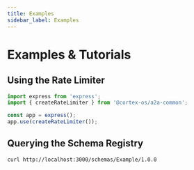 ```yaml
---
title: Examples
sidebar_label: Examples
---
```


# Examples & Tutorials

## Using the Rate Limiter
```ts
import express from 'express';
import { createRateLimiter } from '@cortex-os/a2a-common';

const app = express();
app.use(createRateLimiter());
```

## Querying the Schema Registry
```bash
curl http://localhost:3000/schemas/Example/1.0.0

```